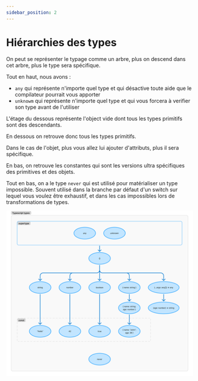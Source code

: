 ```yaml
---
sidebar_position: 2
---
```


# Hiérarchies des types

On peut se représenter le typage comme un arbre, plus on descend dans cet arbre, plus le type sera spécifique.

Tout en haut, nous avons :

- `any` qui représente n'importe quel type et qui désactive toute aide que le compilateur pourrait vous apporter
- `unknowm` qui représente n'importe quel type et qui vous forcera à verifier son type avant de l'utiliser

L'étage du dessous représente l'object vide dont tous les types primitifs sont des descendants.

En dessous on retrouve donc tous les types primitifs.

Dans le cas de l'objet, plus vous allez lui ajouter d'attributs, plus il sera spécifique.

En bas, on retrouve les constantes qui sont les versions ultra spécifiques des primitives et des objets.

Tout en bas, on a le type `never` qui est utilisé pour matérialiser un type impossible.
Souvent utilisé dans la branche par défaut d'un switch sur lequel vous voulez être exhaustif, et dans les cas impossibles lors de transformations de types.

![Hierarchie des types](img/ts_types_hierarchy.png)
